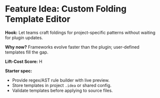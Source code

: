 # Feature Idea: Custom Folding Template Editor

**Hook:** Let teams craft foldings for project-specific patterns without waiting for plugin updates.

**Why now?** Frameworks evolve faster than the plugin; user-defined templates fill the gap.

**Lift-Cost Score:** H

**Starter spec:**
- Provide regex/AST rule builder with live preview.
- Store templates in project `.idea` or shared config.
- Validate templates before applying to source files.

